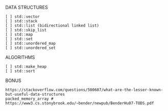 DATA STRUCTURES

    [ ] std::vector
    [ ] std::stack
    [ ] std::list (bidirectional linked list)
    [ ] std::skip_list
    [ ] std::map
    [ ] std::set
    [ ] std::unordered_map
    [ ] std::unordered_set

ALGORITHMS

    [ ] std::make_heap
    [ ] std::sort

BONUS 

    https://stackoverflow.com/questions/500607/what-are-the-lesser-known-but-useful-data-structures
    packed_memory_array # https://www3.cs.stonybrook.edu/~bender/newpub/BenderHu07-TODS.pdf
